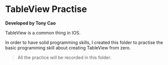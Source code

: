 # TableView Practise

**Developed by Tony Cao**

TableView is a common thing in IOS. 

In order to have solid programming skills, I created this folder to
practise the basic programming skill about creating TableView from zero.

>All the practice will be recorded in this folder.